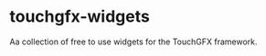 touchgfx-widgets
================

Aa collection of free to use widgets for the TouchGFX framework.
